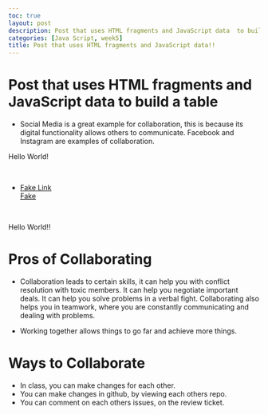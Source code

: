 ```yaml
---
toc: true
layout: post
description: Post that uses HTML fragments and JavaScript data  to build a table.
categories: [Java Script, week5]
title: Post that uses HTML fragments and JavaScript data!!
---
```

# Post that uses HTML fragments and JavaScript data to build a table 

- Social Media is a great example for collaboration, this is because its digital functionality allows others to communicate. Facebook and Instagram are examples of collaboration. 

<p id="p1">Hello World!</p>
      <br/>
<ul>
   <li>
      <a href="www.youtube.com">Fake Link</a>
      <br/>
     <a href="www.youtube.com">Fake </a>
   </li>
</ul>
      <br/>
<p id="p1">Hello World!!</p>

# Pros of Collaborating 
- Collaboration leads to certain skills, it can help you with conflict resolution with toxic members. It can help you negotiate important deals. It can help you solve problems in a verbal fight. Collaborating also helps you in teamwork, where you are constantly communicating and dealing with problems. 

- Working together allows things to go far and achieve more things.

# Ways to Collaborate
- In class, you can make changes for each other.
- You can make changes in github, by viewing each others repo. 
- You can comment on each others issues, on the review ticket. 
